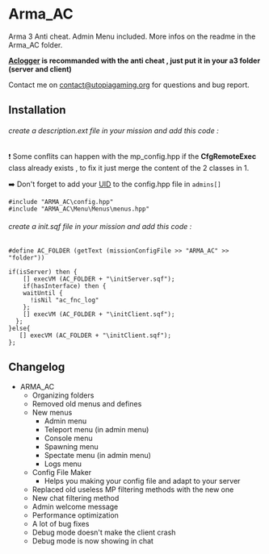# Arma_AC

Arma 3 Anti cheat.
Admin Menu included. 
More infos on the readme in the Arma_AC folder.

**[Aclogger](https://github.com/AmauryD/aclogger/) is recommanded with the anti cheat , just put it in your a3 folder (server and client)**

Contact me on contact@utopiagaming.org for questions and bug report.

## Installation

###### create a description.ext file in your mission and add this code : 

:heavy_exclamation_mark: Some conflits can happen with the mp_config.hpp if the **CfgRemoteExec** class already exists , to fix it just merge the content of the 2 classes in 1.

:arrow_right: Don't forget to add your [UID](https://community.bistudio.com/wiki/getPlayerUID) to the config.hpp file in `admins[]`

```sqf
#include "ARMA_AC\config.hpp"
#include "ARMA_AC\Menu\Menus\menus.hpp"
```

###### create a init.sqf file in your mission and add this code :

```sqf
#define AC_FOLDER (getText (missionConfigFile >> "ARMA_AC" >> "folder"))

if(isServer) then {
	[] execVM (AC_FOLDER + "\initServer.sqf");
	if(hasInterface) then {
	waitUntil {
	  !isNil "ac_fnc_log"
	};
	[] execVM (AC_FOLDER + "\initClient.sqf");
  };
}else{
   [] execVM (AC_FOLDER + "\initClient.sqf");
};
```

## Changelog

- ARMA_AC
  - Organizing folders
  - Removed old menus and defines
  - New menus
    - Admin menu 
    - Teleport menu (in admin menu)
    - Console menu
    - Spawning menu
    - Spectate menu (in admin menu)
    - Logs menu
  - Config File Maker 
    * Helps you making your config file and adapt to your server
  - Replaced old useless MP filtering methods with the new one
  - New chat filtering method
  - Admin welcome message
  - Performance optimization
  - A lot of bug fixes
  - Debug mode doesn't make the client crash
  - Debug mode is now showing in chat
